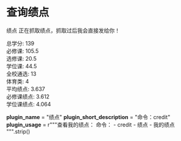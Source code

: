 # 查询绩点

<panel-view title="聊天记录">
  <chat-message nickname="Artin" color="#3e484e">绩点</chat-message>
  <chat-message nickname="小科" avatar="/logo.jpg">正在抓取绩点，抓取过后我会直接发给你！</chat-message>
  <chat-message nickname="小科" avatar="/logo.jpg">

总学分: 139  
必修课: 105.5  
选修课: 20.5  
学位课: 44.5  
全校通选: 13  
体育类: 4  
平均绩点: 3.637  
必修课绩点: 3.612  
学位课绩点: 4.064  

  </chat-message>
</panel-view>

__plugin_name__ = "绩点"
__plugin_short_description__ = "命令：credit"
__plugin_usage__ = r"""查看我的绩点：
命令：
    - credit
    - 绩点
    - 我的绩点
""".strip()
